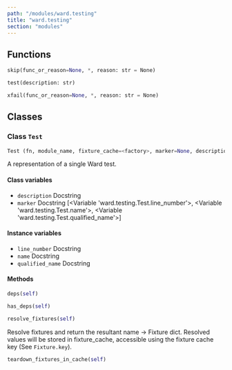 ```yaml
---
path: "/modules/ward.testing"
title: "ward.testing"
section: "modules"
---
```


## Functions

```python
skip(func_or_reason=None, *, reason: str = None)
```

```python
test(description: str)
```

```python
xfail(func_or_reason=None, *, reason: str = None)
```

## Classes

### Class `Test`

```python
Test (fn, module_name, fixture_cache=<factory>, marker=None, description=None)
```

A representation of a single Ward test.

#### Class variables

* `description` Docstring 
* `marker` Docstring 
[<Variable 'ward.testing.Test.line_number'>, <Variable 'ward.testing.Test.name'>, <Variable 'ward.testing.Test.qualified_name'>]

#### Instance variables

* `line_number` Docstring 
* `name` Docstring 
* `qualified_name` Docstring 

#### Methods

```python
deps(self)
```

```python
has_deps(self)
```

```python
resolve_fixtures(self)
```
Resolve fixtures and return the resultant name -> Fixture dict.
Resolved values will be stored in fixture_cache, accessible
using the fixture cache key (See `Fixture.key`).

```python
teardown_fixtures_in_cache(self)
```
